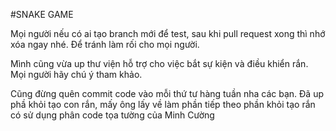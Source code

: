#SNAKE GAME

Mọi người nếu có ai tạo branch mới để test, sau khi pull request xong thì nhớ xóa ngay nhé. Để tránh làm rối cho mọi người.

Mình cũng vừa up thư viện hỗ trợ cho việc bắt sự kiện và điều khiển rắn. Mọi người hãy chú ý tham khảo.

Cũng đừng quên commit code vào mỗi thứ tư hàng tuần nha các bạn.
Đã up phầ khỏi tạo con rắn, mấy ông lấy về làm phần tiếp theo
phần khỏi tạo rắn có sử dụng phân code tọa tường của Minh Cường
